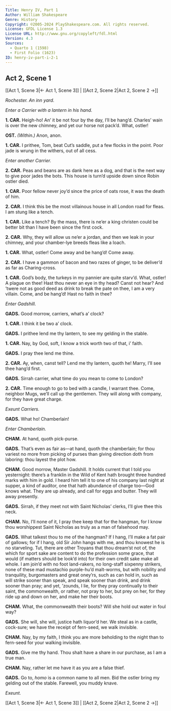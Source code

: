 ```yaml
---
Title: Henry IV, Part 1
Author: William Shakespeare
Genre: History
Copyright: ©2005-2024 PlayShakespeare.com. All rights reserved.
License: GFDL License 1.3
License URL: http://www.gnu.org/copyleft/fdl.html
Version: 4.3
Sources:
  - Quarto 1 (1598)
  - First Folio (1623)
ID: henry-iv-part-i-2-1
---
```


## Act 2, Scene 1
[[Act 1, Scene 3|← Act 1, Scene 3]] | [[Act 2, Scene 2|Act 2, Scene 2 →]]

*Rochester. An inn yard.*

*Enter a Carrier with a lantern in his hand.*

**1. CAR.**
Heigh-ho! An’ it be not four by the day, I’ll be hang’d. Charles’ wain is over the new chimney, and yet our horse not pack’d. What, ostler!

**OST.**
*(Within.)*
Anon, anon.

**1. CAR.**
I prithee, Tom, beat Cut’s saddle, put a few flocks in the point. Poor jade is wrung in the withers, out of all cess.

*Enter another Carrier.*

**2. CAR.**
Peas and beans are as dank here as a dog, and that is the next way to give poor jades the bots. This house is turn’d upside down since Robin ostler died.

**1. CAR.**
Poor fellow never joy’d since the price of oats rose, it was the death of him.

**2. CAR.**
I think this be the most villainous house in all London road for fleas. I am stung like a tench.

**1. CAR.**
Like a tench? By the mass, there is ne’er a king christen could be better bit than I have been since the first cock.

**2. CAR.**
Why, they will allow us ne’er a jordan, and then we leak in your chimney, and your chamber-lye breeds fleas like a loach.

**1. CAR.**
What, ostler! Come away and be hang’d! Come away.

**2. CAR.**
I have a gammon of bacon and two razes of ginger, to be deliver’d as far as Charing-cross.

**1. CAR.**
God’s body, the turkeys in my pannier are quite starv’d. What, ostler! A plague on thee! Hast thou never an eye in thy head? Canst not hear? And ’twere not as good deed as drink to break the pate on thee, I am a very villain. Come, and be hang’d! Hast no faith in thee?

*Enter Gadshill.*

**GADS.**
Good morrow, carriers, what’s a’ clock?

**1. CAR.**
I think it be two a’ clock.

**GADS.**
I prithee lend me thy lantern, to see my gelding in the stable.

**1. CAR.**
Nay, by God, soft, I know a trick worth two of that, i’ faith.

**GADS.**
I pray thee lend me thine.

**2. CAR.**
Ay, when, canst tell? Lend me thy lantern, quoth he! Marry, I’ll see thee hang’d first.

**GADS.**
Sirrah carrier, what time do you mean to come to London?

**2. CAR.**
Time enough to go to bed with a candle, I warrant thee. Come, neighbor Mugs, we’ll call up the gentlemen. They will along with company, for they have great charge.

*Exeunt Carriers.*

**GADS.**
What ho! Chamberlain!

*Enter Chamberlain.*

**CHAM.**
At hand, quoth pick-purse.

**GADS.**
That’s even as fair as—at hand, quoth the chamberlain; for thou variest no more from picking of purses than giving direction doth from laboring: thou layest the plot how.

**CHAM.**
Good morrow, Master Gadshill. It holds current that I told you yesternight: there’s a franklin in the Wild of Kent hath brought three hundred marks with him in gold. I heard him tell it to one of his company last night at supper, a kind of auditor, one that hath abundance of charge too—God knows what. They are up already, and call for eggs and butter. They will away presently.

**GADS.**
Sirrah, if they meet not with Saint Nicholas’ clerks, I’ll give thee this neck.

**CHAM.**
No, I’ll none of it, I pray thee keep that for the hangman, for I know thou worshippest Saint Nicholas as truly as a man of falsehood may.

**GADS.**
What talkest thou to me of the hangman? If I hang, I’ll make a fat pair of gallows; for if I hang, old Sir John hangs with me, and thou knowest he is no starveling. Tut, there are other Troyans that thou dream’st not of, the which for sport sake are content to do the profession some grace, that would (if matters should be look’d into) for their own credit sake make all whole. I am join’d with no foot land-rakers, no long-staff sixpenny strikers, none of these mad mustachio purple-hu’d malt-worms, but with nobility and tranquility, burgomasters and great oney’rs, such as can hold in, such as will strike sooner than speak, and speak sooner than drink, and drink sooner than pray; and yet, ’zounds, I lie, for they pray continually to their saint, the commonwealth, or rather, not pray to her, but prey on her, for they ride up and down on her, and make her their boots.

**CHAM.**
What, the commonwealth their boots? Will she hold out water in foul way?

**GADS.**
She will, she will, justice hath liquor’d her. We steal as in a castle, cock-sure; we have the receipt of fern-seed, we walk invisible.

**CHAM.**
Nay, by my faith, I think you are more beholding to the night than to fern-seed for your walking invisible.

**GADS.**
Give me thy hand. Thou shalt have a share in our purchase, as I am a true man.

**CHAM.**
Nay, rather let me have it as you are a false thief.

**GADS.**
Go to, *homo* is a common name to all men. Bid the ostler bring my gelding out of the stable. Farewell, you muddy knave.

*Exeunt.*

[[Act 1, Scene 3|← Act 1, Scene 3]] | [[Act 2, Scene 2|Act 2, Scene 2 →]]